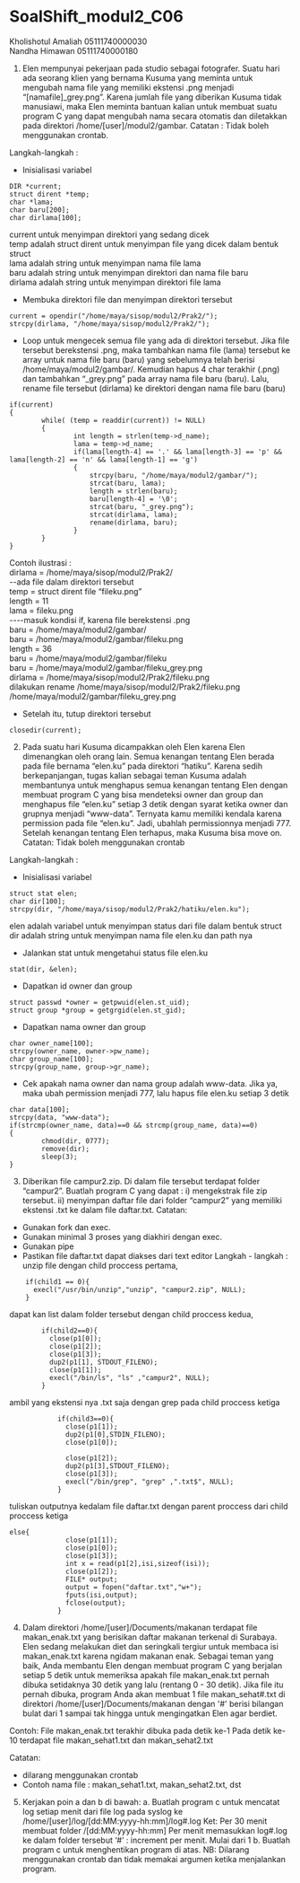# SoalShift_modul2_C06

Kholishotul Amaliah   05111740000030<br>
Nandha Himawan        05111740000180

1. Elen mempunyai pekerjaan pada studio sebagai fotografer. Suatu hari ada seorang klien yang bernama Kusuma yang meminta untuk mengubah nama file yang memiliki ekstensi .png menjadi “[namafile]_grey.png”. Karena jumlah file yang diberikan Kusuma tidak manusiawi, maka Elen meminta bantuan kalian untuk membuat suatu program C yang dapat mengubah nama secara otomatis dan diletakkan pada direktori /home/[user]/modul2/gambar.
Catatan : Tidak boleh menggunakan crontab.

Langkah-langkah :

- Inisialisasi variabel
```
DIR *current;
struct dirent *temp;
char *lama;
char baru[200];
char dirlama[100];
```
current untuk menyimpan direktori yang sedang dicek <br>
temp adalah struct dirent untuk menyimpan file yang dicek dalam bentuk struct  <br>
lama adalah string untuk menyimpan nama file lama <br>
baru adalah string untuk menyimpan direktori dan nama file baru <br>
dirlama adalah string untuk menyimpan direktori file lama <br>

-	Membuka direktori file dan menyimpan direktori tersebut
```
current = opendir("/home/maya/sisop/modul2/Prak2/");
strcpy(dirlama, "/home/maya/sisop/modul2/Prak2/");
```
-	Loop untuk mengecek semua file yang ada di direktori tersebut. Jika file tersebut berekstensi .png, maka tambahkan nama file (lama) tersebut ke array untuk nama file baru (baru) yang sebelumnya telah berisi /home/maya/modul2/gambar/. Kemudian hapus 4 char terakhir (.png) dan tambahkan “_grey.png” pada array nama file baru (baru). Lalu, rename file tersebut (dirlama) ke direktori dengan nama file baru (baru)
```
if(current)
{
        while( (temp = readdir(current)) != NULL)
        {
                int length = strlen(temp->d_name);
                lama = temp->d_name;
                if(lama[length-4] == '.' && lama[length-3] == 'p' && lama[length-2] == 'n' && lama[length-1] == 'g')
                {
                    strcpy(baru, "/home/maya/modul2/gambar/");
                    strcat(baru, lama);
                    length = strlen(baru);
                    baru[length-4] = '\0';
                    strcat(baru, "_grey.png");
                    strcat(dirlama, lama);
                    rename(dirlama, baru);
                }
        }
}
```
Contoh ilustrasi : <br>
dirlama = /home/maya/sisop/modul2/Prak2/ <br>
--ada file dalam direktori tersebut <br>
temp = struct dirent file “fileku.png” <br>
length = 11 <br>
lama = fileku.png <br>
----masuk kondisi if, karena file berekstensi .png <br>
baru = /home/maya/modul2/gambar/ <br>
baru = /home/maya/modul2/gambar/fileku.png <br>
length = 36 <br>
baru = /home/maya/modul2/gambar/fileku <br>
baru = /home/maya/modul2/gambar/fileku_grey.png <br>
dirlama = /home/maya/sisop/modul2/Prak2/fileku.png <br>
dilakukan rename /home/maya/sisop/modul2/Prak2/fileku.png /home/maya/modul2/gambar/fileku_grey.png <br>
-	Setelah itu, tutup direktori tersebut
```
closedir(current);
```
2. Pada suatu hari Kusuma dicampakkan oleh Elen karena Elen dimenangkan oleh orang lain. Semua kenangan tentang Elen berada pada file bernama “elen.ku” pada direktori “hatiku”. Karena sedih berkepanjangan, tugas kalian sebagai teman Kusuma adalah membantunya untuk menghapus semua kenangan tentang Elen dengan membuat program C yang bisa mendeteksi owner dan group dan menghapus file “elen.ku” setiap 3 detik dengan syarat ketika owner dan grupnya menjadi “www-data”. Ternyata kamu memiliki kendala karena permission pada file “elen.ku”. Jadi, ubahlah permissionnya menjadi 777. Setelah kenangan tentang Elen terhapus, maka Kusuma bisa move on.
Catatan: Tidak boleh menggunakan crontab

Langkah-langkah : <br>

-	Inisialisasi variabel
```
struct stat elen;
char dir[100];
strcpy(dir, "/home/maya/sisop/modul2/Prak2/hatiku/elen.ku");
```
elen adalah variabel untuk menyimpan status dari file dalam bentuk struct <br>
dir adalah string untuk menyimpan nama file elen.ku dan path nya

-	Jalankan stat untuk mengetahui status file elen.ku
```
stat(dir, &elen);
```
-	Dapatkan id owner dan group
```
struct passwd *owner = getpwuid(elen.st_uid);
struct group *group = getgrgid(elen.st_gid);
```
-	Dapatkan nama owner dan group
```
char owner_name[100];
strcpy(owner_name, owner->pw_name);
char group_name[100];
strcpy(group_name, group->gr_name);
```
-	Cek apakah nama owner dan nama group adalah www-data. Jika ya, maka ubah permission menjadi 777, lalu hapus file elen.ku setiap 3 detik
```
char data[100];
strcpy(data, "www-data");
if(strcmp(owner_name, data)==0 && strcmp(group_name, data)==0)
{
        chmod(dir, 0777);
        remove(dir);
        sleep(3);
}
```
3. Diberikan file campur2.zip. Di dalam file tersebut terdapat folder “campur2”. 
Buatlah program C yang dapat :
i)  mengekstrak file zip tersebut.
ii) menyimpan daftar file dari folder “campur2” yang memiliki ekstensi .txt ke dalam file daftar.txt. 
Catatan:  
- Gunakan fork dan exec.
- Gunakan minimal 3 proses yang diakhiri dengan exec.
- Gunakan pipe
- Pastikan file daftar.txt dapat diakses dari text editor
Langkah - langkah :
unzip file dengan child proccess pertama, 
```
    if(child1 == 0){
      execl("/usr/bin/unzip","unzip", "campur2.zip", NULL);
    }
```
dapat kan list dalam folder tersebut dengan child proccess kedua, 
```
        if(child2==0){
          close(p1[0]);
          close(p1[2]);
          close(p1[3]);
          dup2(p1[1], STDOUT_FILENO);
          close(p1[1]);
          execl("/bin/ls", "ls" ,"campur2", NULL);
        }
```
ambil yang ekstensi nya .txt saja dengan grep pada child proccess ketiga
```
            if(child3==0){
              close(p1[1]);
              dup2(p1[0],STDIN_FILENO);
              close(p1[0]);

              close(p1[2]);
              dup2(p1[3],STDOUT_FILENO);
              close(p1[3]);
              execl("/bin/grep", "grep" ,".txt$", NULL);
            }
```
tuliskan outputnya kedalam file daftar.txt dengan parent proccess dari child proccess ketiga
```
else{
              close(p1[1]);
              close(p1[0]);
              close(p1[3]);
              int x = read(p1[2],isi,sizeof(isi));
              close(p1[2]);
              FILE* output;
              output = fopen("daftar.txt","w+");
              fputs(isi,output);
              fclose(output);
            }
```

4. Dalam direktori /home/[user]/Documents/makanan terdapat file makan_enak.txt yang berisikan daftar makanan terkenal di Surabaya. Elen sedang melakukan diet dan seringkali tergiur untuk membaca isi makan_enak.txt karena ngidam makanan enak. Sebagai teman yang baik, Anda membantu Elen dengan membuat program C yang berjalan setiap 5 detik untuk memeriksa apakah file makan_enak.txt pernah dibuka setidaknya 30 detik yang lalu (rentang 0 - 30 detik).
Jika file itu pernah dibuka, program Anda akan membuat 1 file makan_sehat#.txt di direktori /home/[user]/Documents/makanan dengan '#' berisi bilangan bulat dari 1 sampai tak hingga untuk mengingatkan Elen agar berdiet.

Contoh:
File makan_enak.txt terakhir dibuka pada detik ke-1
Pada detik ke-10 terdapat file makan_sehat1.txt dan makan_sehat2.txt

Catatan: 
- dilarang menggunakan crontab
- Contoh nama file : makan_sehat1.txt, makan_sehat2.txt, dst

5. Kerjakan poin a dan b di bawah:
a. Buatlah program c untuk mencatat log setiap menit dari file log pada syslog ke /home/[user]/log/[dd:MM:yyyy-hh:mm]/log#.log
Ket:
Per 30 menit membuat folder /[dd:MM:yyyy-hh:mm]
Per menit memasukkan log#.log ke dalam folder tersebut
‘#’ : increment per menit. Mulai dari 1
b. Buatlah program c untuk menghentikan program di atas.
NB: Dilarang menggunakan crontab dan tidak memakai argumen ketika menjalankan program.

